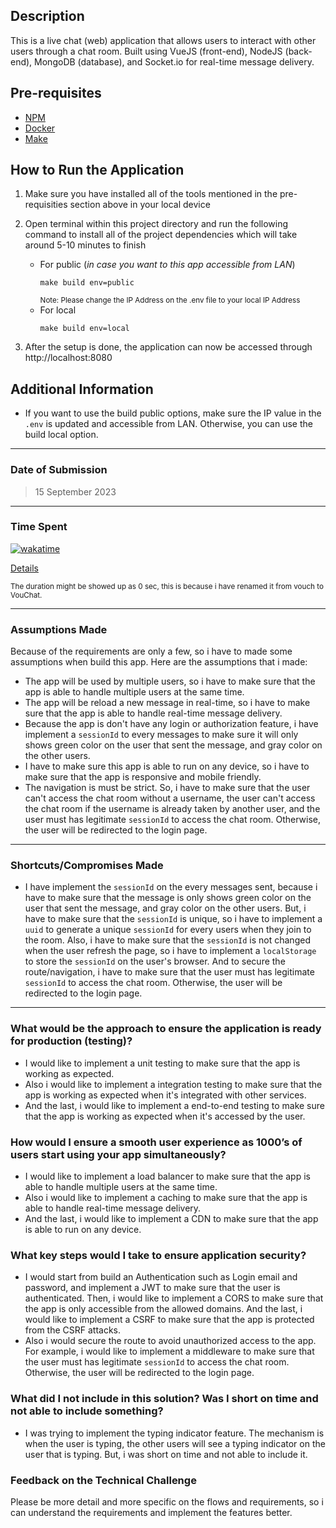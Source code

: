 ## Description

This is a live chat (web) application that allows users to interact with other users through a chat room. Built using VueJS (front-end), NodeJS (back-end), MongoDB (database), and Socket.io for real-time message delivery.

## Pre-requisites

- [NPM](https://nodejs.org/en/download)
- [Docker](https://docs.docker.com/get-docker/)
- [Make](https://www.gnu.org/software/make/manual/make.html)

## How to Run the Application

1. Make sure you have installed all of the tools mentioned in the pre-requisities section above in your local device
2. Open terminal within this project directory and run the following command to install all of the project dependencies which will take around 5-10 minutes to finish

   - For public (_in case you want to this app accessible from LAN_)
     ```
     make build env=public
     ```
     <sub>Note: Please change the IP Address on the .env file to your local IP Address</sub>
   - For local
     ```
     make build env=local
     ```

3. After the setup is done, the application can now be accessed through http://localhost:8080

## Additional Information

- If you want to use the build public options, make sure the IP value in the `.env` is updated and accessible from LAN. Otherwise, you can use the build local option.

---

### Date of Submission

> 15 September 2023

---

### Time Spent

[![wakatime](https://wakatime.com/badge/github/abdulhalimzhr/vouchat.svg)](https://wakatime.com/badge/github/abdulhalimzhr/vouchat)

[Details](https://wakatime.com/@52dc8466-d511-4812-bfed-fa756030a686/projects/kfrysihkpl?start=2023-09-09&end=2023-09-15)

<sub>The duration might be showed up as 0 sec, this is because i have renamed it from vouch to VouChat.</sub>

---

### Assumptions Made

Because of the requirements are only a few, so i have to made some assumptions when build this app. Here are the assumptions that i made:

- The app will be used by multiple users, so i have to make sure that the app is able to handle multiple users at the same time.
- The app will be reload a new message in real-time, so i have to make sure that the app is able to handle real-time message delivery.
- Because the app is don't have any login or authorization feature, i have implement a `sessionId` to every messages to make sure it will only shows green color on the user that sent the message, and gray color on the other users.
- I have to make sure this app is able to run on any device, so i have to make sure that the app is responsive and mobile friendly.
- The navigation is must be strict. So, i have to make sure that the user can't access the chat room without a username, the user can't access the chat room if the username is already taken by another user, and the user must has legitimate `sessionId` to access the chat room. Otherwise, the user will be redirected to the login page.

---

### Shortcuts/Compromises Made

- I have implement the `sessionId` on the every messages sent, because i have to make sure that the message is only shows green color on the user that sent the message, and gray color on the other users. But, i have to make sure that the `sessionId` is unique, so i have to implement a `uuid` to generate a unique `sessionId` for every users when they join to the room. Also, i have to make sure that the `sessionId` is not changed when the user refresh the page, so i have to implement a `localStorage` to store the `sessionId` on the user's browser. And to secure the route/navigation, i have to make sure that the user must has legitimate `sessionId` to access the chat room. Otherwise, the user will be redirected to the login page.

---

### What would be the approach to ensure the application is ready for production (testing)?

- I would like to implement a unit testing to make sure that the app is working as expected.
- Also i would like to implement a integration testing to make sure that the app is working as expected when it's integrated with other services.
- And the last, i would like to implement a end-to-end testing to make sure that the app is working as expected when it's accessed by the user.

### How would I ensure a smooth user experience as 1000’s of users start using your app simultaneously?

- I would like to implement a load balancer to make sure that the app is able to handle multiple users at the same time.
- Also i would like to implement a caching to make sure that the app is able to handle real-time message delivery.
- And the last, i would like to implement a CDN to make sure that the app is able to run on any device.

### What key steps would I take to ensure application security?

- I would start from build an Authentication such as Login email and password, and implement a JWT to make sure that the user is authenticated. Then, i would like to implement a CORS to make sure that the app is only accessible from the allowed domains. And the last, i would like to implement a CSRF to make sure that the app is protected from the CSRF attacks.
- Also i would secure the route to avoid unauthorized access to the app. For example, i would like to implement a middleware to make sure that the user must has legitimate `sessionId` to access the chat room. Otherwise, the user will be redirected to the login page.

### What did I not include in this solution? Was I short on time and not able to include something?

- I was trying to implement the typing indicator feature. The mechanism is when the user is typing, the other users will see a typing indicator on the user that is typing. But, i was short on time and not able to include it.

### Feedback on the Technical Challenge

Please be more detail and more specific on the flows and requirements, so i can understand the requirements and implement the features better.
